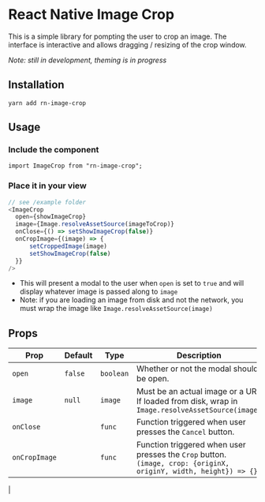 

# React Native Image Crop

This is a simple library for pompting the user to crop an image. The interface is interactive and allows dragging / resizing of the crop window.

*Note: still in development, theming is in progress*

## Installation

```
yarn add rn-image-crop
```

## Usage

### Include the component

```
import ImageCrop from "rn-image-crop";
```

### Place it in your view

```javascript
// see /example folder
<ImageCrop  
  open={showImageCrop}  
  image={Image.resolveAssetSource(imageToCrop)}  
  onClose={() => setShowImageCrop(false)}  
  onCropImage={(image) => {  
      setCroppedImage(image)  
      setShowImageCrop(false)  
  }}  
/>
```
- This will present a modal to the user when `open` is set to `true` and will display whatever image is passed along to `image`
- Note: if you are loading an image from disk and not the network, you must wrap the image like `Image.resolveAssetSource(image)`


## Props

| Prop        | Default | Type                         | Description                                                                                                                                     |
| ----------- | --------- | ---------------------------- | ----------------------------------------------------------------------------------------------------------------------------------------------- |
| `open`   | `false`     | `boolean `                     | Whether or not the modal should be open.                                                                                                                  |
| `image` | `null`     | `image` | Must be an actual image or a URI. If loaded from disk, wrap in `Image.resolveAssetSource(image)` |                                                                                      
| `onClose` |      | `func` | Function triggered when user presses the `Cancel` button. |   
| `onCropImage` |      | `func` | Function triggered when user presses the `Crop` button.<br/>`(image, crop: {originX, originY, width, height}) => {}` |   
|
